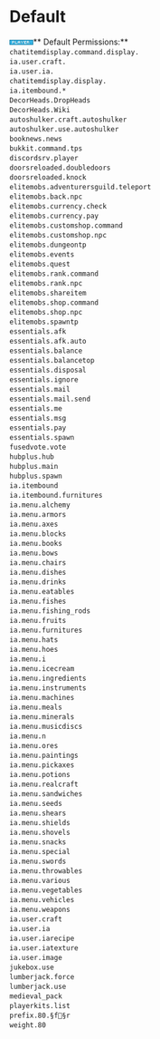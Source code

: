 # Default

![](../.gitbook/assets/player.png)** Default Permissions:**\
`chatitemdisplay.command.display.`\
`ia.user.craft.`\
`ia.user.ia. `\
`chatitemdisplay.display. `\
`ia.itembound.* `\
`DecorHeads.DropHeads `\
`DecorHeads.Wiki `\
`autoshulker.craft.autoshulker `\
`autoshulker.use.autoshulker `\
`booknews.news `\
`bukkit.command.tps `\
`discordsrv.player `\
`doorsreloaded.doubledoors `\
`doorsreloaded.knock `\
`elitemobs.adventurersguild.teleport `\
`elitemobs.back.npc `\
`elitemobs.currency.check `\
`elitemobs.currency.pay `\
`elitemobs.customshop.command `\
`elitemobs.customshop.npc `\
`elitemobs.dungeontp `\
`elitemobs.events `\
`elitemobs.quest `\
`elitemobs.rank.command `\
`elitemobs.rank.npc `\
`elitemobs.shareitem `\
`elitemobs.shop.command `\
`elitemobs.shop.npc `\
`elitemobs.spawntp `\
`essentials.afk `\
`essentials.afk.auto `\
`essentials.balance `\
`essentials.balancetop `\
`essentials.disposal `\
`essentials.ignore `\
`essentials.mail `\
`essentials.mail.send `\
`essentials.me `\
`essentials.msg `\
`essentials.pay `\
`essentials.spawn `\
`fusedvote.vote `\
`hubplus.hub `\
`hubplus.main `\
`hubplus.spawn `\
`ia.itembound `\
`ia.itembound.furnitures `\
`ia.menu.alchemy `\
`ia.menu.armors `\
`ia.menu.axes `\
`ia.menu.blocks `\
`ia.menu.books `\
`ia.menu.bows `\
`ia.menu.chairs `\
`ia.menu.dishes `\
`ia.menu.drinks `\
`ia.menu.eatables `\
`ia.menu.fishes `\
`ia.menu.fishing_rods `\
`ia.menu.fruits `\
`ia.menu.furnitures `\
`ia.menu.hats `\
`ia.menu.hoes `\
`ia.menu.i `\
`ia.menu.icecream `\
`ia.menu.ingredients `\
`ia.menu.instruments `\
`ia.menu.machines `\
`ia.menu.meals `\
`ia.menu.minerals `\
`ia.menu.musicdiscs `\
`ia.menu.n `\
`ia.menu.ores `\
`ia.menu.paintings `\
`ia.menu.pickaxes `\
`ia.menu.potions `\
`ia.menu.realcraft `\
`ia.menu.sandwiches `\
`ia.menu.seeds `\
`ia.menu.shears `\
`ia.menu.shields `\
`ia.menu.shovels `\
`ia.menu.snacks `\
`ia.menu.special `\
`ia.menu.swords `\
`ia.menu.throwables `\
`ia.menu.various `\
`ia.menu.vegetables `\
`ia.menu.vehicles `\
`ia.menu.weapons `\
`ia.user.craft `\
`ia.user.ia `\
`ia.user.iarecipe `\
`ia.user.iatexture `\
`ia.user.image `\
`jukebox.use `\
`lumberjack.force `\
`lumberjack.use `\
`medieval_pack `\
`playerkits.list `\
`prefix.80.§f§r `\
`weight.80`
